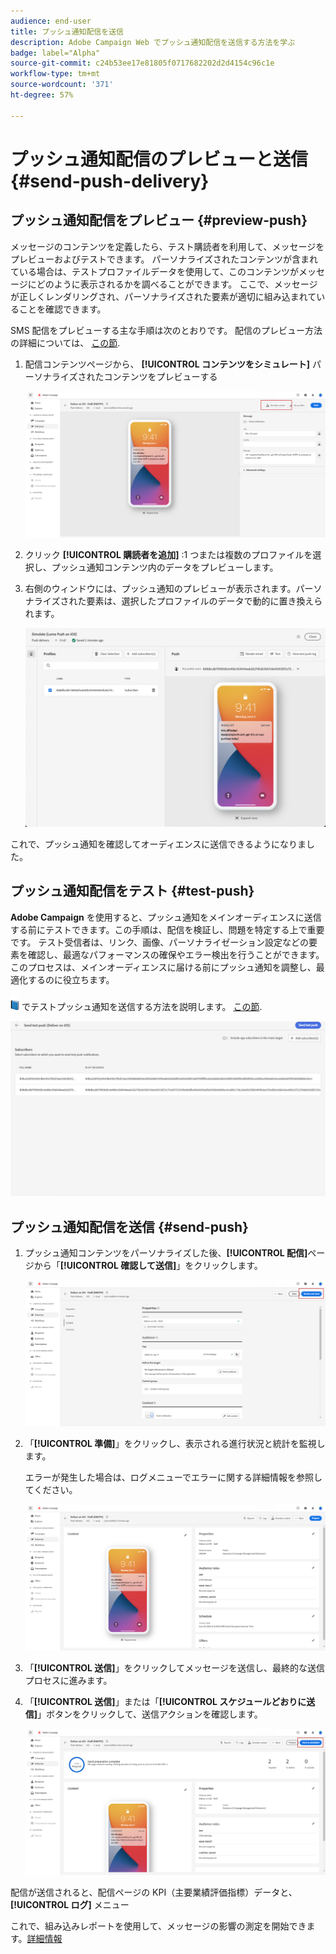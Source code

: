 ```yaml
---
audience: end-user
title: プッシュ通知配信を送信
description: Adobe Campaign Web でプッシュ通知配信を送信する方法を学ぶ
badge: label="Alpha"
source-git-commit: c24b53ee17e81805f0717682202d2d4154c96c1e
workflow-type: tm+mt
source-wordcount: '371'
ht-degree: 57%

---
```


# プッシュ通知配信のプレビューと送信 {#send-push-delivery}

## プッシュ通知配信をプレビュー {#preview-push}

メッセージのコンテンツを定義したら、テスト購読者を利用して、メッセージをプレビューおよびテストできます。 パーソナライズされたコンテンツが含まれている場合は、テストプロファイルデータを使用して、このコンテンツがメッセージにどのように表示されるかを調べることができます。 ここで、メッセージが正しくレンダリングされ、パーソナライズされた要素が適切に組み込まれていることを確認できます。

SMS 配信をプレビューする主な手順は次のとおりです。 配信のプレビュー方法の詳細については、 [この節](../preview-test/preview-content.md).

1. 配信コンテンツページから、 **[!UICONTROL コンテンツをシミュレート]** パーソナライズされたコンテンツをプレビューする

   ![](assets/push_send_1.png)

1. クリック **[!UICONTROL 購読者を追加]** :1 つまたは複数のプロファイルを選択し、プッシュ通知コンテンツ内のデータをプレビューします。


   <!--Once your test subscribers are selected, click **[!UICONTROL Select]**.
    ![](assets/push_send_5.png)-->

1. 右側のウィンドウには、プッシュ通知のプレビューが表示されます。パーソナライズされた要素は、選択したプロファイルのデータで動的に置き換えられます。

   ![](assets/push_send_7.png)

これで、プッシュ通知を確認してオーディエンスに送信できるようになりました。

## プッシュ通知配信をテスト {#test-push}

**Adobe Campaign** を使用すると、プッシュ通知をメインオーディエンスに送信する前にテストできます。この手順は、配信を検証し、問題を特定する上で重要です。
テスト受信者は、リンク、画像、パーソナライゼーション設定などの要素を確認し、最適なパフォーマンスの確保やエラー検出を行うことができます。このプロセスは、メインオーディエンスに届ける前にプッシュ通知を調整し、最適化するのに役立ちます。

![](../assets/do-not-localize/book.png) でテストプッシュ通知を送信する方法を説明します。 [この節](../preview-test/proofs.md#subscribers).

![](assets/push_send_6.png)

## プッシュ通知配信を送信 {#send-push}

1. プッシュ通知コンテンツをパーソナライズした後、**[!UICONTROL 配信]**&#x200B;ページから「**[!UICONTROL 確認して送信]**」をクリックします。

   ![](assets/push_send_2.png)

1. 「**[!UICONTROL 準備]**」をクリックし、表示される進行状況と統計を監視します。

   エラーが発生した場合は、ログメニューでエラーに関する詳細情報を参照してください。

   ![](assets/push_send_3.png)

1. 「**[!UICONTROL 送信]**」をクリックしてメッセージを送信し、最終的な送信プロセスに進みます。

1. 「**[!UICONTROL 送信]**」または「**[!UICONTROL スケジュールどおりに送信]**」ボタンをクリックして、送信アクションを確認します。

   ![](assets/push_send_4.png)

配信が送信されると、配信ページの KPI（主要業績評価指標）データと、 **[!UICONTROL ログ]** メニュー

これで、組み込みレポートを使用して、メッセージの影響の測定を開始できます。[詳細情報](../reporting/push-report.md)
